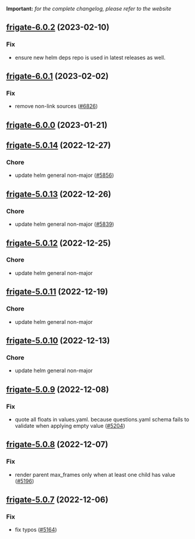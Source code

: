 **Important:**
*for the complete changelog, please refer to the website*




## [frigate-6.0.2](https://github.com/truecharts/charts/compare/frigate-6.0.1...frigate-6.0.2) (2023-02-10)

### Fix

- ensure new helm deps repo is used in latest releases as well.
  
  


## [frigate-6.0.1](https://github.com/truecharts/charts/compare/frigate-6.0.0...frigate-6.0.1) (2023-02-02)

### Fix

- remove non-link sources ([#6826](https://github.com/truecharts/charts/issues/6826))
  
  


## [frigate-6.0.0](https://github.com/truecharts/charts/compare/frigate-5.0.14...frigate-6.0.0) (2023-01-21)




## [frigate-5.0.14](https://github.com/truecharts/charts/compare/frigate-5.0.13...frigate-5.0.14) (2022-12-27)

### Chore

- update helm general non-major ([#5856](https://github.com/truecharts/charts/issues/5856))
  
  


## [frigate-5.0.13](https://github.com/truecharts/charts/compare/frigate-5.0.12...frigate-5.0.13) (2022-12-26)

### Chore

- update helm general non-major ([#5839](https://github.com/truecharts/charts/issues/5839))
  
  


## [frigate-5.0.12](https://github.com/truecharts/charts/compare/frigate-5.0.11...frigate-5.0.12) (2022-12-25)

### Chore

- update helm general non-major
  
  


## [frigate-5.0.11](https://github.com/truecharts/charts/compare/frigate-5.0.10...frigate-5.0.11) (2022-12-19)

### Chore

- update helm general non-major
  
  


## [frigate-5.0.10](https://github.com/truecharts/charts/compare/frigate-5.0.9...frigate-5.0.10) (2022-12-13)

### Chore

- update helm general non-major
  
  


## [frigate-5.0.9](https://github.com/truecharts/charts/compare/frigate-5.0.8...frigate-5.0.9) (2022-12-08)

### Fix

- quote all floats in values.yaml. because questions.yaml schema fails to validate when applying empty value ([#5204](https://github.com/truecharts/charts/issues/5204))
  
  


## [frigate-5.0.8](https://github.com/truecharts/charts/compare/frigate-5.0.7...frigate-5.0.8) (2022-12-07)

### Fix

- render parent max_frames only when at least one child has value ([#5196](https://github.com/truecharts/charts/issues/5196))
  
  


## [frigate-5.0.7](https://github.com/truecharts/charts/compare/frigate-5.0.6...frigate-5.0.7) (2022-12-06)

### Fix

- fix typos ([#5164](https://github.com/truecharts/charts/issues/5164))
  
  
